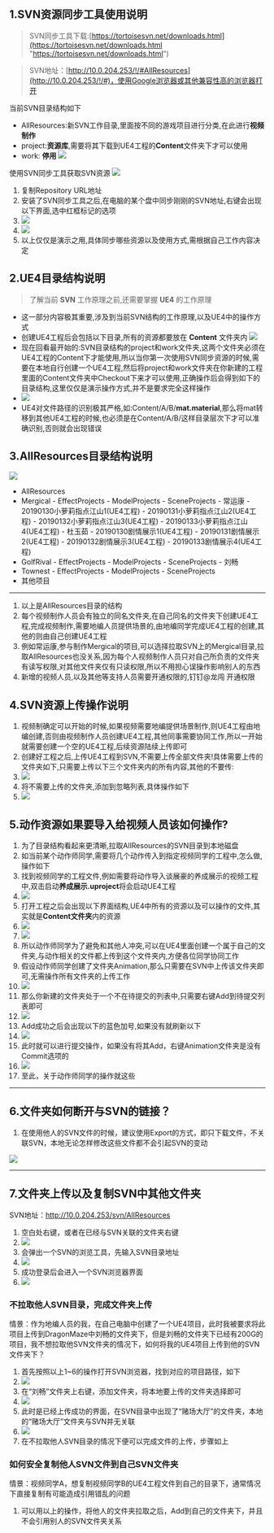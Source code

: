 ## 1.SVN资源同步工具使用说明
> SVN同步工具下载:[https://tortoisesvn.net/downloads.html](https://tortoisesvn.net/downloads.html "https://tortoisesvn.net/downloads.html")

> SVN地址：[http://10.0.204.253/!/#AllResources](http://10.0.204.253/!/#)，使用Google浏览器或其他兼容性高的浏览器打开

当前SVN目录结构如下

- AllResources:新SVN工作目录,里面按不同的游戏项目进行分类,在此进行**视频制作**
- project:**资源库**,需要将其下载到UE4工程的**Content**文件夹下才可以使用
- work: **停用**
![](https://i.imgur.com/6mOrxJc.png)

使用SVN同步工具获取SVN资源
![](https://i.imgur.com/SISHBL2.png)

1. 复制Repository URL地址
2. 安装了SVN同步工具之后,在电脑的某个盘中同步刚刚的SVN地址,右键会出现以下界面,选中红框标记的选项
3. ![](https://i.imgur.com/E1uXn2u.png)
4. ![](https://i.imgur.com/WQG86gY.png)
5. 以上仅仅是演示之用,具体同步哪些资源以及使用方式,需根据自己工作内容决定


## 2.UE4目录结构说明
> 了解当前 **SVN** 工作原理之前,还需要掌握 **UE4** 的工作原理

- 这一部分内容极其重要,涉及到当前SVN结构的工作原理,以及UE4中的操作方式
- 创建UE4工程后会包括以下目录,所有的资源都要放在 **Content** 文件夹内
 ![](https://i.imgur.com/dMIFTo8.png)
- 现在回看最开始的:SVN目录结构的project和work文件夹,这两个文件夹必须在UE4工程的Content下才能使用,所以当你第一次使用SVN同步资源的时候,需要在本地自行创建一个UE4工程,然后将project和work文件夹在你新建的工程里面的Content文件夹中Checkout下来才可以使用,正确操作后会得到如下的目录结构,这里仅仅是演示操作方式,并不是要求完全这样操作
- ![](https://i.imgur.com/SdPrWwA.png)
- UE4对文件路径的识别极其严格,如:Content/A/B/**mat.material**,那么将mat转移到其他UE4工程的时候,也必须是在Content/A/B/这样目录层次下才可以准确识别,否则就会出现错误

## 3.AllResources目录结构说明
![](https://i.imgur.com/CigpnEA.png)

- AllResources
 - Mergical
 		- EffectProjects
 		- ModelProjects
 		- SceneProjects
 			- 常运康
 				- 20190130小萝莉指点江山1(UE4工程) 
 				- 20190131小萝莉指点江山2(UE4工程) 
 				- 20190132小萝莉指点江山3(UE4工程) 
 				- 20190133小萝莉指点江山4(UE4工程) 
 			- 杜玉茹 
 			 	- 20190130剧情展示1(UE4工程) 
 				- 20190131剧情展示2(UE4工程) 
 				- 20190132剧情展示3(UE4工程) 
 				- 20190133剧情展示4(UE4工程) 
 - GolfRival
   		- EffectProjects
 		- ModelProjects
 		- SceneProjects
 			- 刘畅 
 - Townest
   		- EffectProjects
 		- ModelProjects
 		- SceneProjects
 - 其他项目


----------


1. 以上是AllResources目录的结构
2. 每个视频制作人员会有独立的同名文件夹,在自己同名的文件夹下创建UE4工程,完成视频制作,需要地编人员提供场景的,由地编同学完成UE4工程的创建,其他的则由自己创建UE4工程 
3. 例如常运康,参与制作Mergical的项目,可以选择拉取SVN上的Mergical目录,拉取AllResources也没关系,因为每个人视频制作人员只对自己所负责的文件夹有读写权限,对其他文件夹仅有只读权限,所以不用担心误操作影响别人的东西
4. 新增的视频人员,以及其他等支持人员需要开通权限的,钉钉@龙闯 开通权限

## 4.SVN资源上传操作说明
1. 视频制确定可以开始的时候,如果视频需要地编提供场景制作,则UE4工程由地编创建,否则由视频制作人员创建UE4工程,其他同事需要协同工作,所以一开始就需要创建一个空的UE4工程,后续资源陆续上传即可
2. 创建好工程之后,上传UE4工程到SVN,不需要上传全部文件夹!具体需要上传的文件夹如下,只需要上传以下三个文件夹内的所有内容,其他的不要传:
3. ![](https://i.imgur.com/iyrVhqn.png)
4. 将不需要上传的文件夹,添加到忽略列表,具体操作如下
5. ![](https://i.imgur.com/2JJs5i2.png)

## 5.动作资源如果要导入给视频人员该如何操作?
1. 为了目录结构看起来更清晰,拉取AllResources的SVN目录到本地磁盘
2. 如当前某个动作师同学,需要将几个动作传入到指定视频同学的工程中,怎么做,操作如下
3. 找到视频同学的工程文件,例如需要将动作导入谈展豪的养成展示的视频工程中,双击启动**养成展示.uproject**将会启动UE4工程
4. ![](https://i.imgur.com/2Pl8mQq.png)
5. 打开工程之后会出现以下界面结构,UE4中所有的资源以及可以操作的文件,其实就是**Content文件夹**内的资源
6. ![](https://i.imgur.com/1GWOzt3.png)
7. ![](https://i.imgur.com/Hn9wigQ.png)
8. 所以动作师同学为了避免和其他人冲突,可以在UE4里面创建一个属于自己的文件夹,与动作相关的文件都上传到这个文件夹内,方便各位同学协同工作
9. 假设动作师同学创建了文件夹Animation,那么只需要在SVN中上传该文件夹即可,无需操作所有文件夹的上传工作
10. ![](https://i.imgur.com/v64WkLo.png)
11. 那么你新建的文件夹处于一个不在待提交的列表中,只需要右键Add到待提交列表即可
12. ![](https://i.imgur.com/nnOF2Tr.png)
13. Add成功之后会出现以下的蓝色加号,如果没有就刷新以下
14. ![](https://i.imgur.com/beQfSqk.png)
15. 此时就可以进行提交操作，如果没有将其Add，右键Animation文件夹是没有Commit选项的
16. ![](https://i.imgur.com/TrMZjCj.png)
17. 至此，关于动作师同学的操作就这些


---
## 6.文件夹如何断开与SVN的链接？
1. 在使用他人的SVN文件的时候，建议使用Export的方式，即只下载文件，不关联SVN，本地无论怎样修改这些文件都不会引起SVN的变动


![](https://gblobscdn.gitbook.com/assets%2F-MKXupDrWayl3vzhUhxx%2F-MKXv8KWTcT-zPevkzrm%2F-MKXxzWsPpwHTUTz8Xi9%2FC80DDD6D-7DCA-4eb2-A80F-FF9D0D0B673A.png?alt=media&token=efac0e3f-0651-49cb-b939-ae6f3ef5b787)

---
## 7.文件夹上传以及复制SVN中其他文件夹
SVN地址：http://10.0.204.253/svn/AllResources

1. 空白处右键，或者在已经与SVN关联的文件夹右键
2. ![](https://i.imgur.com/2BTVOzL.png)
3. 会弹出一个SVN的浏览工具，先输入SVN目录地址
4. ![](https://i.imgur.com/GGxGYP3.png)
5. 成功登录后会进入一个SVN浏览器界面
6. ![](https://i.imgur.com/1ei2pTE.png)

### 不拉取他人SVN目录，完成文件夹上传
情景：作为地编人员的我，在自己电脑中创建了一个UE4项目，此时我被要求将此项目上传到DragonMaze中刘畅的文件夹下，但是刘畅的文件夹下已经有200G的项目，我不想拉取他SVN文件夹的情况下，如何将我的UE4项目上传到他的SVN文件夹下？

1. 首先按照以上1~6的操作打开SVN浏览器，找到对应的项目路径，如下
2. ![](https://i.imgur.com/ZkU3wTW.png)
3. 在“刘畅”文件夹上右键，添加文件夹，将本地要上传的文件夹选择即可
3. ![](https://i.imgur.com/qbeCa7w.png)
4. 此时是已经上传成功的界面，在SVN目录中出现了“赌场大厅”的文件夹，本地的“赌场大厅”文件夹与SVN并无关联
4. ![](https://i.imgur.com/1qZqFvc.png)
5. 在不拉取他人SVN目录的情况下便可以完成文件的上传，步骤如上


### 如何安全复制他人SVN文件到自己SVN文件夹
情景：视频同学A，想复制视频同学B的UE4工程文件到自己的目录下，通常情况下直接复制有可能造成引用错乱的问题

1. 可以用以上的操作，将他人的文件夹拉取之后，Add到自己的文件夹下，并且不会引用别人的SVN文件夹关系
